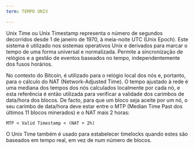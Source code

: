 ```yaml
---
term: TEMPO UNIX

---
```

Unix Time ou Unix Timestamp representa o número de segundos decorridos desde 1 de janeiro de 1970, à meia-noite UTC (Unix Epoch). Este sistema é utilizado nos sistemas operativos Unix e derivados para marcar o tempo de uma forma universal e normalizada. Permite a sincronização de relógios e a gestão de eventos baseados no tempo, independentemente dos fusos horários.

No contexto do Bitcoin, é utilizado para o relógio local dos nós e, portanto, para o cálculo do NAT (Network-Adjusted Time). O tempo ajustado à rede é uma mediana dos tempos dos nós calculados localmente por cada nó, e esta referência é então utilizada para verificar a validade dos carimbos de data/hora dos blocos. De facto, para que um bloco seja aceite por um nó, o seu carimbo de data/hora deve estar entre o MTP (Median Time Past dos últimos 11 blocos minerados) e o NAT mais 2 horas:

```text
MTP < Valid Timestamp < (NAT + 2h)
```

O Unix Time também é usado para estabelecer timelocks quando estes são baseados em tempo real, em vez de num número de blocos.